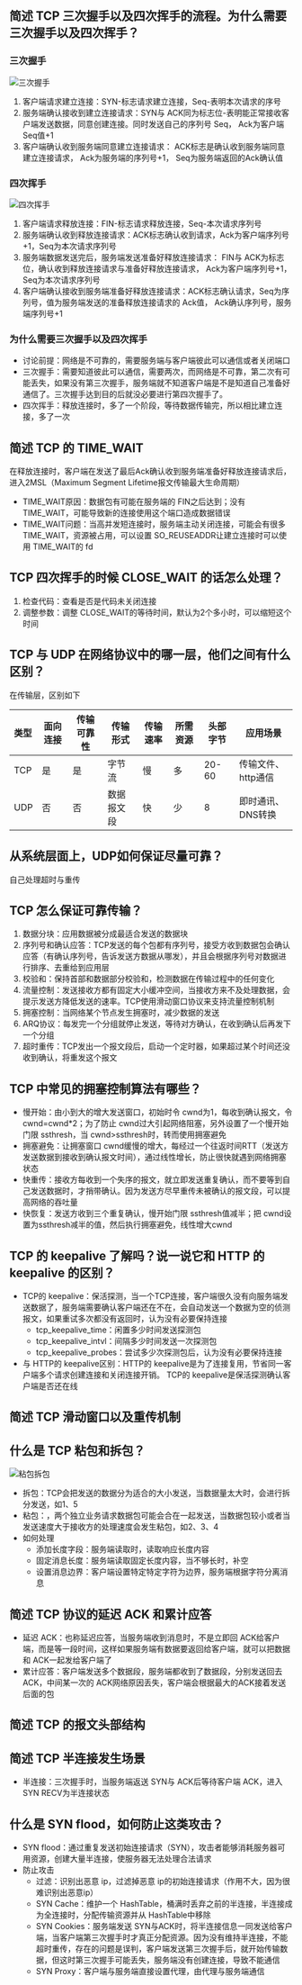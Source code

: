 ## 简述 TCP 三次握手以及四次挥手的流程。为什么需要三次握手以及四次挥手？
### 三次握手
![三次握手](三次握手.image)
1. 客户端请求建立连接：SYN-标志请求建立连接，Seq-表明本次请求的序号
2. 服务端确认接收到建立连接请求：SYN与 ACK同为标志位-表明能正常接收客户端发送数据，同意创建连接。同时发送自己的序列号 Seq， Ack为客户端Seq值+1
3. 客户端确认收到服务端同意建立连接请求： ACK标志是确认收到服务端同意建立连接请求， Ack为服务端的序列号+1， Seq为服务端返回的Ack确认值
### 四次挥手
![四次挥手](四次挥手.image)
1. 客户端请求释放连接：FIN-标志请求释放连接，Seq-本次请求序列号
2. 服务端确认收到释放连接请求：ACK标志确认收到请求，Ack为客户端序列号+1，Seq为本次请求序列号
3. 服务端数据发送完后，服务端发送准备好释放连接请求： FIN与 ACK为标志位，确认收到释放连接请求与准备好释放连接请求， Ack为客户端序列号+1， Seq为本次请求序列号
4. 客户端确认接收到服务端准备好释放连接请求：ACK标志确认请求，Seq为序列号，值为服务端发送的准备释放连接请求的 Ack值， Ack确认序列号，服务端序列号+1

### 为什么需要三次握手以及四次挥手
- 讨论前提：网络是不可靠的，需要服务端与客户端彼此可以通信或者关闭端口
- 三次握手：需要知道彼此可以通信，需要两次，而网络是不可靠，第二次有可能丢失，如果没有第三次握手，服务端就不知道客户端是不是知道自己准备好通信了。三次握手达到目的后就没必要进行第四次握手了。
- 四次挥手：释放连接时，多了一个阶段，等待数据传输完，所以相比建立连接，多了一次

## 简述 TCP 的 TIME_WAIT
在释放连接时，客户端在发送了最后Ack确认收到服务端准备好释放连接请求后，进入2MSL（Maximum Segment Lifetime报文传输最大生命周期）
- TIME_WAIT原因：数据包有可能在服务端的 FIN之后达到；没有 TIME_WAIT，可能导致新的连接使用这个端口造成数据错误
- TIME_WAIT问题：当高并发短连接时，服务端主动关闭连接，可能会有很多 TIME_WAIT，资源被占用，可以设置 SO_REUSEADDR让建立连接时可以使用 TIME_WAIT的 fd

## TCP 四次挥手的时候 CLOSE_WAIT 的话怎么处理？
1. 检查代码：查看是否是代码未关闭连接
2. 调整参数：调整 CLOSE_WAIT的等待时间，默认为2个多小时，可以缩短这个时间

## TCP 与 UDP 在网络协议中的哪一层，他们之间有什么区别？
在传输层，区别如下

| 类型 | 面向连接 | 传输可靠性 | 传输形式   | 传输速率     | 所需资源     |头部字节       | 应用场景           |
| :--- | -------- | ---------- | ---------- | ---- | ---- | ----- | ------------------ |
| TCP  | 是       | 是         | 字节流     | 慢   | 多   | 20-60 | 传输文件、http通信 |
| UDP  | 否       | 否         | 数据报文段 | 快   | 少   | 8     | 即时通讯、DNS转换  |



## 从系统层面上，UDP如何保证尽量可靠？
自己处理超时与重传

## TCP 怎么保证可靠传输？
1. 数据分块：应用数据被分成最适合发送的数据块
2. 序列号和确认应答：TCP发送的每个包都有序列号，接受方收到数据包会确认应答（有确认序列号，告诉发送方数据从哪发），并且会根据序列号对数据进行排序、去重给到应用层
3. 校验和：保持首部和数据部分校验和，检测数据在传输过程中的任何变化
4. 流量控制：发送接收方都有固定大小缓冲空间，当接收方来不及处理数据，会提示发送方降低发送的速率。TCP使用滑动窗口协议来支持流量控制机制
5. 拥塞控制：当网络某个节点发生拥塞时，减少数据的发送
6. ARQ协议：每发完一个分组就停止发送，等待对方确认，在收到确认后再发下一个分组
7. 超时重传：TCP发出一个报文段后，启动一个定时器，如果超过某个时间还没收到确认，将重发这个报文

## TCP 中常见的拥塞控制算法有哪些？
- 慢开始：由小到大的增大发送窗口，初始时令 cwnd为1，每收到确认报文，令 cwnd=cwnd\*2；为了防止 cwnd过大引起网络阻塞，另外设置了一个慢开始门限 ssthresh，当 cwnd>ssthresh时，转而使用拥塞避免
- 拥塞避免：让拥塞窗口 cwnd缓慢的增大，每经过一个往返时间RTT（发送方发送数据到接收到确认报文时间），通过线性增长，防止很快就遇到网络拥塞状态
- 快重传：接收方每收到一个失序的报文，就立即发送重复确认，而不要等到自己发送数据时，才捎带确认。因为发送方尽早重传未被确认的报文段，可以提高网络的吞吐量
- 快恢复：发送方收到三个重复确认，慢开始门限 ssthresh值减半；把 cwnd设置为ssthresh减半的值，然后执行拥塞避免，线性增大cwnd

## TCP 的 keepalive 了解吗？说一说它和 HTTP 的 keepalive 的区别？
- TCP的 keepalive：保活探测，当一个TCP连接，客户端很久没有向服务端发送数据了，服务端需要确认客户端还在不在，会自动发送一个数据为空的侦测报文，如果重试多次都没有返回时，认为没有必要保持连接
  - tcp_keepalive_time：闲置多少时间发送探测包
  - tcp_keepalive_intvl：间隔多少时间发送一次探测包
  - tcp_keepalive_probes：尝试多少次探测包后，认为没有必要保持连接
- 与 HTTP的 keepalive区别：HTTP的 keepalive是为了连接复用，节省同一客户端多个请求创建连接和关闭连接开销。 TCP的 keepalive是保活探测确认客户端是否还在线


## 简述 TCP 滑动窗口以及重传机制

## 什么是 TCP 粘包和拆包？
![粘包拆包](粘包拆包.png)
- 拆包：TCP会把发送的数据分为适合的大小发送，当数据量太大时，会进行拆分发送，如1、5
- 粘包：，两个独立业务请求数据包可能会合在一起发送，当数据包较小或者当发送速度大于接收方的处理速度会发生粘包，如2、3、4
- 如何处理
  - 添加长度字段：服务端读取时，读取响应长度内容
  - 固定消息长度：服务端读取固定长度内容，当不够长时，补空
  - 设置消息边界：客户端设置特定特定字符为边界，服务端根据字符分离消息

## 简述 TCP 协议的延迟 ACK 和累计应答
- 延迟 ACK：也称延迟应答，当服务端收到消息时，不是立即回 ACK给客户端，而是等一段时间，这样如果服务端有数据要返回给客户端，就可以把数据和 ACK一起发给客户端了
- 累计应答：客户端发送多个数据段，服务端都收到了数据段，分别发送回去 ACK，中间某一次的   ACK网络原因丢失，客户端会根据最大的ACK接着发送后面的包

## 简述 TCP 的报文头部结构

## 简述 TCP 半连接发生场景
- 半连接：三次握手时，当服务端返送 SYN与 ACK后等待客户端 ACK，进入 SYN RECV为半连接状态

## 什么是 SYN flood，如何防止这类攻击？
- SYN flood：通过重复发送初始连接请求（SYN），攻击者能够消耗服务器可用资源，创建大量半连接，使服务器无法处理合法请求
- 防止攻击
  - 过滤：识别出恶意 ip，过滤掉恶意 ip的初始连接请求（作用不大，因为很难识别出恶意ip）
  - SYN Cache：维护一个 HashTable，桶满时丢弃之前的半连接，半连接成为全连接时，分配传输资源并从 HashTable中移除
  - SYN Cookies：服务端发送 SYN与ACK时，将半连接信息一同发送给客户端，当客户端第三次握手时才真正分配资源。因为没有维持半连接，不能超时重传，存在的问题是误判，客户端发送第三次握手后，就开始传输数据，但这时第三次握手可能丢失，服务端没有创建连接，导致不能通信
  - SYN Proxy：客户端与服务端直接设置代理，由代理与服务端通信
